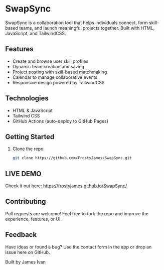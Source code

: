 # SwapSync

SwapSync is a collaboration tool that helps individuals connect, form skill-based teams, and launch meaningful projects together. Built with HTML, JavaScript, and TailwindCSS.

##  Features

- Create and browse user skill profiles
- Dynamic team creation and saving
- Project posting with skill-based matchmaking
- Calendar to manage collaborative events
- Responsive design powered by TailwindCSS

##  Technologies

- HTML & JavaScript
- Tailwind CSS
- GitHub Actions (auto-deploy to GitHub Pages)

##  Getting Started

1. Clone the repo:
   ```bash
   git clone https://github.com/FrostyJames/SwapSync.git

## LIVE DEMO
Check it out here: https://frostyjames.github.io/SwapSync/

## Contributing
Pull requests are welcome! Feel free to fork the repo and improve the experience, features, or UI.

## Feedback
Have ideas or found a bug? Use the contact form in the app or drop an issue here on GitHub.

Built by James Ivan
